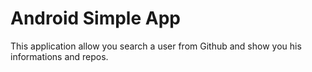 # Android Simple App

This application allow you search a user from Github and show you his informations and repos.
